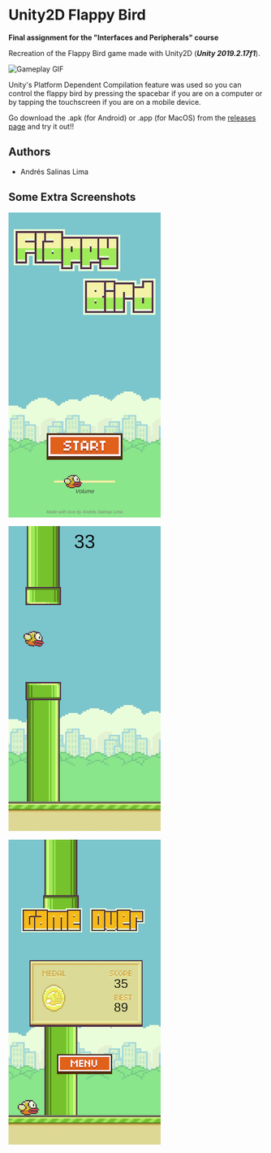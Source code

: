 # Unity2D Flappy Bird

**Final assignment for the "Interfaces and Peripherals" course**

Recreation of the Flappy Bird game made with Unity2D (***Unity 2019.2.17f1***).

![Gameplay GIF](./Docs/Images/Gameplay.gif)

Unity's Platform Dependent Compilation feature was used so you can control the flappy bird by pressing the spacebar if you are on a computer or by tapping the touchscreen if you are on a mobile device.

Go download the .apk (for Android) or .app (for MacOS) from the [releases page](https://github.com/AndresSalinas97/Unity2D-Flappy-Bird/releases) and try it out!!



## Authors

* Andrés Salinas Lima



## Some Extra Screenshots

![Main menu](./Docs/Images/Menu.png)

![Main menu](./Docs/Images/InGame.png)

![Main menu](./Docs/Images/ResultsTable.png)
